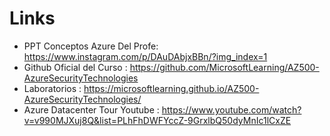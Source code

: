 # Links

* PPT Conceptos Azure Del Profe: https://www.instagram.com/p/DAuDAbjxBBn/?img_index=1
* Github Oficial del Curso : https://github.com/MicrosoftLearning/AZ500-AzureSecurityTechnologies
* Laboratorios : https://microsoftlearning.github.io/AZ500-AzureSecurityTechnologies/
* Azure Datacenter Tour Youtube : https://www.youtube.com/watch?v=v990MJXuj8Q&list=PLhFhDWFYccZ-9GrxlbQ50dyMnIc1lCxZE


